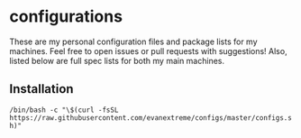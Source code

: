 # configurations

These are my personal configuration files and package lists for my machines. Feel free to open issues or pull requests with suggestions! Also, listed below are full spec lists for both my main machines.

## Installation

`/bin/bash -c "\$(curl -fsSL https://raw.githubusercontent.com/evanextreme/configs/master/configs.sh)"`
